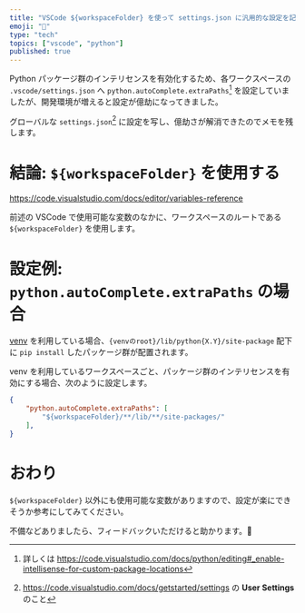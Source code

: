 ```yaml
---
title: "VSCode ${workspaceFolder} を使って settings.json に汎用的な設定を記述する"
emoji: "📝"
type: "tech"
topics: ["vscode", "python"]
published: true
---
```


Python パッケージ群のインテリセンスを有効化するため、各ワークスペースの `.vscode/settings.json` へ `python.autoComplete.extraPaths`[^1] を設定していましたが、開発環境が増えると設定が億劫になってきました。

[^1]: 詳しくは https://code.visualstudio.com/docs/python/editing#_enable-intellisense-for-custom-package-locations

グローバルな `settings.json`[^2] に設定を写し、億劫さが解消できたのでメモを残します。

[^2]: https://code.visualstudio.com/docs/getstarted/settings の **User Settings** のこと

# 結論: `${workspaceFolder}` を使用する

https://code.visualstudio.com/docs/editor/variables-reference

前述の VSCode で使用可能な変数のなかに、ワークスペースのルートである `${workspaceFolder}` を使用します。

# 設定例: `python.autoComplete.extraPaths` の場合

[venv](https://docs.python.org/ja/3/library/venv.html) を利用している場合、`{venvのroot}/lib/python{X.Y}/site-package` 配下に `pip install` したパッケージ群が配置されます。

venv を利用しているワークスペースごと、パッケージ群のインテリセンスを有効にする場合、次のように設定します。

```json:settings.json
{
    "python.autoComplete.extraPaths": [
        "${workspaceFolder}/**/lib/**/site-packages/"
    ],
}
```

# おわり

`${workspaceFolder}` 以外にも使用可能な変数がありますので、設定が楽にできそうか参考にしてみてください。

不備などありましたら、フィードバックいただけると助かります。🙏
